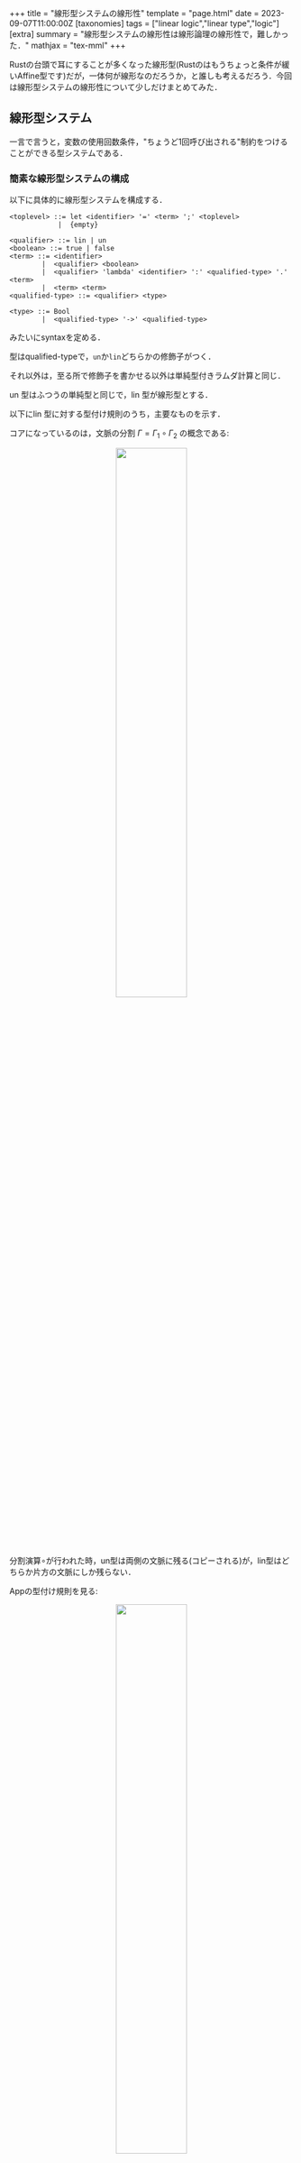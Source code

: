 +++
title = "線形型システムの線形性"
template = "page.html"
date = 2023-09-07T11:00:00Z
[taxonomies]
tags = ["linear logic","linear type","logic"]
[extra]
summary = "線形型システムの線形性は線形論理の線形性で，難しかった．"
mathjax = "tex-mml"
+++



Rustの台頭で耳にすることが多くなった線形型(Rustのはもうちょっと条件が緩いAffine型です)だが，一体何が線形なのだろうか，と誰しも考えるだろう．今回は線形型システムの線形性について少しだけまとめてみた．


## 線形型システム

一言で言うと，変数の使用回数条件，"ちょうど1回呼び出される"制約をつけることができる型システムである．

### 簡素な線形型システムの構成

以下に具体的に線形型システムを構成する．

```
<toplevel> ::= let <identifier> '=' <term> ';' <toplevel>
            |  {empty}

<qualifier> ::= lin | un
<boolean> ::= true | false
<term> ::= <identifier>
        |  <qualifier> <boolean>
        |  <qualifier> 'lambda' <identifier> ':' <qualified-type> '.' <term>
        |  <term> <term>
<qualified-type> ::= <qualifier> <type>

<type> ::= Bool
        |  <qualified-type> '->' <qualified-type>
```

みたいにsyntaxを定める．

型はqualified-typeで，`un`か`lin`どちらかの修飾子がつく．

それ以外は，至る所で修飾子を書かせる以外は単純型付きラムダ計算と同じ．

un 型はふつうの単純型と同じで，lin 型が線形型とする．

以下にlin 型に対する型付け規則のうち，主要なものを示す．

コアになっているのは，文脈の分割 $\Gamma = \Gamma_1 \circ \Gamma_2$ の概念である:

<div style="text-align: center">
    <img src="https://pbs.twimg.com/media/GA3sYfzbEAAsqTk?format=jpg&name=medium" width='50%'>
</div>

分割演算$\circ$が行われた時，un型は両側の文脈に残る(コピーされる)が，lin型はどちらか片方の文脈にしか残らない．

Appの型付け規則を見る:

<div style="text-align: center">
    <img src="https://pbs.twimg.com/media/GA3wjJRb0AEG7Uq?format=jpg&name=medium" width='50%'>
</div>

ここで，qはqualifier(lin | un)である．

関数適用の際，un型は分割の影響なく(単純型のように)型付けが進むが，lin型は，(M-Lin)により，型付けが"消費"される．

以上のように，lin 型は，一回だけ使用できる型である．

#### 例：恒等関数

```
let id = lin lambda x:lin bool.x;

let main = id (lin true);
```

と書くと，`id`は，`lin (lin bool -> lin bool)`型の関数で，`lin bool`型の引数をそのまま返す．(ただの恒等関数)

mainでは，idを呼び出している．

このとき，同文脈上(同ファイル内)でもう一度idを呼ぶと型エラーになるし，一度も呼ばなくても型エラーになる．


## 線形型と線形論理

このように，変数の使用回数条件を付与できる型システムだが，この機能は，線形論理を基にしている．

### 線形論理

線形論理とは，ひとことで言うと"resource sensitive"な論理体系である．ここでのresourceとは論理式の数という，古典論理ではまず気にすることがなかった概念である．

具体例を交えて紹介する．

次のような命題をもとに，"かつ"と"ならば"について再考する．

**命題A** ．
100 円持っている．

**命題B** ．
コーラ (100 円) が買える．

**命題C** ．
水 (60 円) が買える．


このとき，A ならば B，や，A ならば C，が自明に成立する．

AならばBかつCはどうだろう．

古典論理なら，A$\to$B$\wedge$Cは成り立つが，日本語の意味を考えると，100円だけ持っていてもコーラと水両方を買うことはできない．

このような着眼点から，自然言語で"かつ"と記述しても，その意味は以下のような2種類に分割することができると考えられる：

* コーラと水どちらも買う"かつ": $\otimes$

  * A ならば B $\otimes$ C は成り立たない．

* コーラと水どちらかしか買わない"かつ" : &

  * A ならば B & C は成り立つ．

資源管理というから，これらの"かつ"を説明する．B & Cは，(どちらでも良いが)BとCどちらか一方を選択する．一方で，B$\otimes$Cは，BとCどちらも両方とってくることを表す．1アクションでいくつ取ってくるかの違いがある．

この時，命題は資源で，前件の資源を使って後件を実行すると考えると，後件で消費する数だけ前件に命題を書くと，論理式を成立させることができると言える．

また，"ならば"についても再考する必要がある．命題論理の$\to$には，前件の資源を消費するというニュアンスがないため，専用の含意，$\multimap$を導入する必要がある．

今までの議論は，以下の論理式で示される:

* A $\multimap$ (B & C) (成り立つ)
* A $\multimap$ (B & C) (成り立たない)
* (A $\otimes$ A) $\multimap$ (B $\otimes$ C) (成り立つ)

#### 詳細

以下に，線形論理の推論規則を示す．

<div style="text-align: center">
    <img src="https://pbs.twimg.com/media/GAzShXva4AAn0Kt?format=jpg&name=4096x4096" width='70%'>
</div>

$\oplus$，<div class="rotate">&</div>はそれぞれ&，$\otimes$の双対，つまりorにあたるものである．

contraction，weakeningが，演算子'!'，'?'の上でのみ定義されている．contractio，weakeningは，論理式の任意個コピーを可能にしている．つまり，デフォルトでは線形論理式はresource sensitiveで，これらの演算子をつけた時のみ資源の消費を考慮しなくてもよくなる．
これらの演算子は指数関数演算子と呼ばれていて，線形論理と古典論理を接続している．


## 線形論理の線形性

やっと本題に入る．線形型の線形性は線形論理の線形性である．なぜ線形論理は線形論理と呼ばれるのか．

その答えは，線形論理の誕生まで遡る．

### 線形性の発見，超大雑把な概要

(各種定義は，元気があったらまとめます．)

線形論理は，1987年にGirardというおじさんが発見し，発表した．

Girardは当時，直観主義論理の分析を行っていた．その過程で，論理演算子が2種類に分解できることを発見した．これが，線形論理の大元である．

また，Girardは，発見した論理体系における手続きを，coherent space(単なる無向グラフ)上でモデル化し，分析した．Scottの領域理論では，型は位相空間で，関数は位相空間上の連続写像だった．一方で，Girardは，型をcoherent space，関数をcoherent space上のstable な写像だと定義した．coherent spaceを持ち出した理由は，色んなものを色んなもののクリークとして説明したかったからだと勝手に解釈している．

そして，**線形論理の特徴である，単一呼び出し性を持つ手続きをcoherent space上の写像として定義すると，その写像が線形性(のような特性)を持つことを発見した．**

これが，線形論理の線形性の所以である．変数の呼び出し回数制限として現れている，単一呼び出し性が，線形性に対応している．

#### もう少し詳しく

詳しい定義は[https://www.kurims.kyoto-u.ac.jp/~terui/birth.pdf](https://www.kurims.kyoto-u.ac.jp/~terui/birth.pdf)をみてください．

[https://ziphil.com/diary/mathematics/71.html](https://ziphil.com/diary/mathematics/71.html)も参考になります．

# まとめ

線形型システムの線形性は線形論理の線形性で，単一呼び出し性を線形性と呼んでいるが，詳細は領域理論の話になって難しい．

